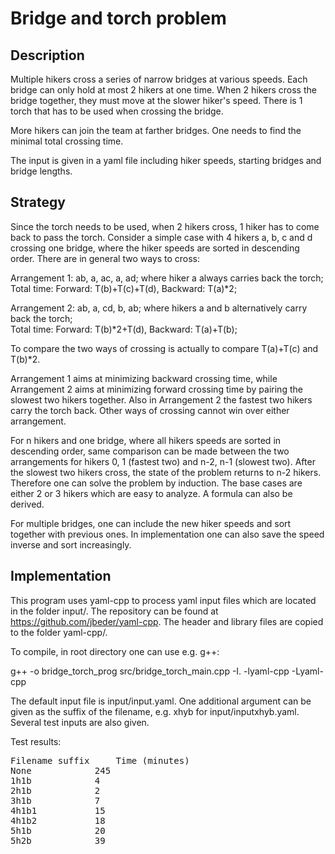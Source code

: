 # Bridge and torch problem

## Description

Multiple hikers cross a series of narrow bridges at various speeds. Each bridge can only hold at most 2 hikers at one time. When 2 hikers cross the bridge together, they must move at the slower hiker's speed. There is 1 torch that has to be used when crossing the bridge.

More hikers can join the team at farther bridges. One needs to find the minimal total crossing time.

The input is given in a yaml file including hiker speeds, starting bridges and bridge lengths.

## Strategy

Since the torch needs to be used, when 2 hikers cross, 1 hiker has to come back to pass the torch. Consider a simple case with 4 hikers a, b, c and d crossing one bridge, where the hiker speeds are sorted in descending order. There are in general two ways to cross:

Arrangement 1: ab, a, ac, a, ad; where hiker a always carries back the torch;\
Total time: Forward: T(b)+T(c)+T(d), Backward: T(a)\*2;

Arrangement 2: ab, a, cd, b, ab; where hikers a and b alternatively carry back the torch;\
Total time: Forward: T(b)\*2+T(d), Backward: T(a)+T(b);

To compare the two ways of crossing is actually to compare T(a)+T(c) and T(b)\*2.

Arrangement 1 aims at minimizing backward crossing time, while Arrangement 2 aims at minimizing forward crossing time by pairing the slowest two hikers together. Also in Arrangement 2 the fastest two hikers carry the torch back. Other ways of crossing cannot win over either arrangement.

For n hikers and one bridge, where all hikers speeds are sorted in descending order, same comparison can be made between the two arrangements for hikers 0, 1 (fastest two) and n-2, n-1 (slowest two). After the slowest two hikers cross, the state of the problem returns to n-2 hikers. Therefore one can solve the problem by induction. The base cases are either 2 or 3 hikers which are easy to analyze. A formula can also be derived.

For multiple bridges, one can include the new hiker speeds and sort together with previous ones. In implementation one can also save the speed inverse and sort increasingly.

## Implementation

This program uses yaml-cpp to process yaml input files which are located in the folder input/. The repository can be found at https://github.com/jbeder/yaml-cpp. The header and library files are copied to the folder yaml-cpp/.

To compile, in root directory one can use e.g. g++:

g++ -o bridge_torch_prog src/bridge_torch_main.cpp -I. -lyaml-cpp -Lyaml-cpp

The default input file is input/input.yaml. One additional argument can be given as the suffix of the filename, e.g. xhyb for input/inputxhyb.yaml. Several test inputs are also given.

Test results:
<pre>
Filename suffix		Time (minutes)
None			245
1h1b			4
2h1b			2
3h1b			7
4h1b1			15
4h1b2			18
5h1b			20
5h2b			39
</pre>